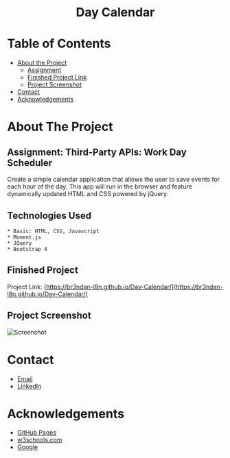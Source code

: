 <!-- PROJECT LOGO -->
<br />
<p align="center">
  <h1 align="center">Day Calendar</h1>
</p>



<!-- TABLE OF CONTENTS -->
# Table of Contents
* [About the Project](#about-the-project)
    * [Assignment](#assignment)
    * [Finished Project Link](#finished-project)
    * [Project Screenshot](#project-screenshot)
* [Contact](#contact)
* [Acknowledgements](#acknowledgements)



<!-- ABOUT THE PROJECT -->
# About The Project

## Assignment: Third-Party APIs: Work Day Scheduler

Create a simple calendar application that allows the user to save events for each hour of the day. This app will run in the browser and feature dynamically updated HTML and CSS powered by jQuery.


## Technologies Used
    * Basic: HTML, CSS, Javascript
    * Moment.js
    * JQuery
    * Bootstrap 4


## Finished Project
Project Link: [https://br3ndan-l8n.github.io/Day-Calendar/](https://br3ndan-l8n.github.io/Day-Calendar/)


## Project Screenshot

![Screenshot](Assets/Images/)



<!-- CONTACT -->
# Contact
* [Email](BR3NDAN.L8N@gmail.com)
* [LinkedIn](https://www.linkedin.com/in/brendan-leighton-ab5944113/)

<!-- ACKNOWLEDGEMENTS -->
# Acknowledgements
* [GitHub Pages](https://pages.github.com)
* [w3schools.com](https://www.w3schools.com/)
* [Google](https://www.google.com/)
